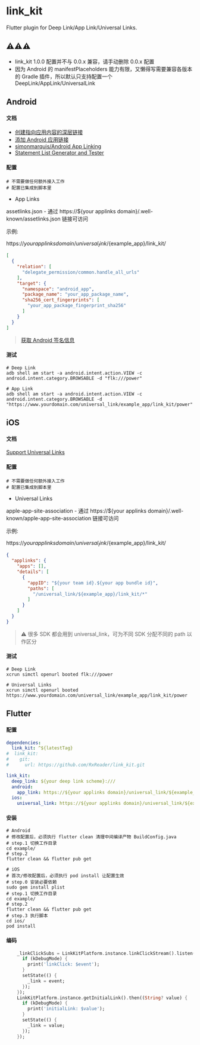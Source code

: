 # link_kit

Flutter plugin for Deep Link/App Link/Universal Links.

## ⚠️⚠️⚠️

* link_kit 1.0.0 配置并不与 0.0.x 兼容，请手动删除 0.0.x 配置
* 因为 Android 的 manifestPlaceholders 能力有限，又懒得写需要兼容各版本的 Gradle 插件，所以默认只支持配置一个 DeepLink/AppLink/UniversalLink

## Android

#### 文档

* [创建指向应用内容的深层链接](https://developer.android.com/training/app-links/deep-linking)
* [添加 Android 应用链接](https://developer.android.com/studio/write/app-link-indexing.html)
* [simonmarquis/Android App Linking](https://simonmarquis.github.io/Android-App-Linking/)
* [Statement List Generator and Tester](https://developers.google.com/digital-asset-links/tools/generator)

#### 配置

```
# 不需要做任何额外接入工作
# 配置已集成到脚本里
```

* App Links

assetlinks.json - 通过 https://${your applinks domain}/.well-known/assetlinks.json 链接可访问

示例:

https://${your applinks domain}/universal_link/${example_app}/link_kit/

```json
[
  {
    "relation": [
      "delegate_permission/common.handle_all_urls"
    ],
    "target": {
      "namespace": "android_app",
      "package_name": "your_app_package_name",
      "sha256_cert_fingerprints": [
        "your_app_package_fingerprint_sha256"
      ]
    }
  }
]
```

> [获取 Android 签名信息](https://github.com/RxReader/wechat_kit#android)

#### 测试

```shell
# Deep Link
adb shell am start -a android.intent.action.VIEW -c android.intent.category.BROWSABLE -d "flk:///power"
```

```shell
# App Link
adb shell am start -a android.intent.action.VIEW -c android.intent.category.BROWSABLE -d "https://www.yourdomain.com/universal_link/example_app/link_kit/power"
```

## iOS

#### 文档

[Support Universal Links](https://developer.apple.com/library/archive/documentation/General/Conceptual/AppSearch/UniversalLinks.html)

#### 配置

```
# 不需要做任何额外接入工作
# 配置已集成到脚本里
```

* Universal Links

apple-app-site-association - 通过 https://${your applinks domain}/.well-known/apple-app-site-association 链接可访问

示例:

https://${your applinks domain}/universal_link/${example_app}/link_kit/

```json
{
  "applinks": {
    "apps": [],
    "details": [
      {
        "appID": "${your team id}.${your app bundle id}",
        "paths": [
          "/universal_link/${example_app}/link_kit/*"
        ]
      }
    ]
  }
}
```

> ⚠️ 很多 SDK 都会用到 universal_link，可为不同 SDK 分配不同的 path 以作区分

#### 测试

```shell
# Deep Link
xcrun simctl openurl booted flk:///power
```

```shell
# Universal Links
xcrun simctl openurl booted https://www.yourdomain.com/universal_link/example_app/link_kit/power
```

## Flutter

#### 配置

```yaml
dependencies:
  link_kit: ^${latestTag}
#  link_kit:
#    git:
#      url: https://github.com/RxReader/link_kit.git

link_kit:
  deep_link: ${your deep link scheme}:///
  android:
    app_link: https://${your applinks domain}/universal_link/${example_app}/link_kit/ # 可选配置
  ios:
    universal_link: https://${your applinks domain}/universal_link/${example_app}/link_kit/ # 可选配置
```

#### 安装

```shell
# Android
# 修改配置后，必须执行 flutter clean 清理中间编译产物 BuildConfig.java
# step.1 切换工作目录
cd example/
# step.2
flutter clean && flutter pub get
```

```shell
# iOS
# 首次/修改配置后，必须执行 pod install 让配置生效
# step.0 安装必要依赖
sudo gem install plist
# step.1 切换工作目录
cd example/
# step.2
flutter clean && flutter pub get
# step.3 执行脚本
cd ios/
pod install
```

#### 编码

```dart
    _linkClickSubs = LinkKitPlatform.instance.linkClickStream().listen((String event) {
      if (kDebugMode) {
        print('linkClick: $event');
      }
      setState(() {
        _link = event;
      });
    });
    LinkKitPlatform.instance.getInitialLink().then((String? value) {
      if (kDebugMode) {
        print('initialLink: $value');
      }
      setState(() {
        _link = value;
      });
    });
```
